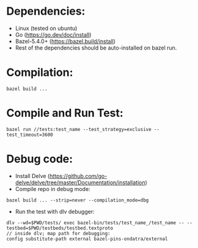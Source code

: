 # Dependencies:
- Linux (tested on ubuntu)
- Go (https://go.dev/doc/install)
- Bazel-5.4.0+ (https://bazel.build/install)
- Rest of the dependencies should be auto-installed on bazel run.

# Compilation:
```
bazel build ...
```

# Compile and Run Test:
```
bazel run //tests:test_name --test_strategy=exclusive --test_timeout=3600
```


# Debug code:
- Install Delve (https://github.com/go-delve/delve/tree/master/Documentation/installation)
- Compile repo in debug mode:
```
bazel build ... --strip=never --compilation_mode=dbg
```
- Run the test with dlv debugger:
```
dlv --wd=$PWD/tests/ exec bazel-bin/tests/test_name_/test_name -- --testbed=$PWD/testbeds/testbed.textproto
// inside dlv; map path for debugging:
config substitute-path external bazel-pins-ondatra/external
```
